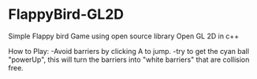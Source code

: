 # FlappyBird-GL2D
Simple Flappy bird Game using open source library Open GL 2D in c++

How to Play:
-Avoid barriers by clicking A to jump.
-try to get the cyan ball "powerUp", this will turn the barriers into "white barriers" that are collision free.
